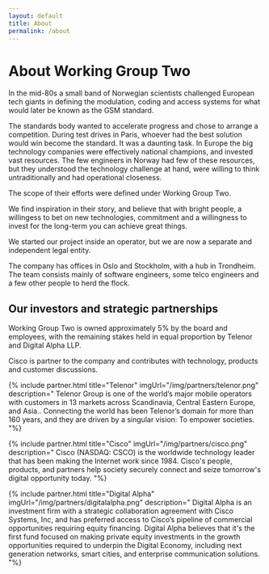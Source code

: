 ```yaml
---
layout: default
title: About
permalink: /about
---
```


# About Working Group Two

In the mid-80s a small band of Norwegian scientists challenged European tech giants in defining the modulation, coding and access systems for what would later be known as the GSM standard. 

The standards body wanted to accelerate progress and chose to arrange a competition. During test drives in Paris, whoever had the best solution would win become the standard. It was a daunting task. In Europe the big technology companies were effectively national champions, and invested vast resources. The few engineers in Norway had few of these resources, but they understood the technology challenge at hand, were willing to think untraditionally and had operational closeness. 

The scope of their efforts were defined under Working Group Two.

We find inspiration in their story, and believe that with bright people, a willingess to bet on new technologies, commitment and a willingness to invest for the long-term you can achieve great things.

We started our project inside an operator,  but we are now a separate and independent legal entity. 

The company has offices in Oslo and Stockholm, with a hub in Trondheim. The team consists mainly of software engineers, some telco engineers and a few other people to herd the flock. 

## Our investors and strategic partnerships

Working Group Two is owned approximately 5% by the board and employees, with the remaining stakes held in equal proportion by Telenor and Digital Alpha LLP. 

Cisco is partner to the company and contributes with technology, products and customer discussions.

{% include partner.html title="Telenor" imgUrl="/img/partners/telenor.png" description="
    Telenor Group is one of the world’s major mobile operators with customers in 13 markets across Scandinavia, Central Eastern Europe, and Asia.. Connecting the world has been Telenor’s domain for more than 160 years, and they are driven by a singular vision: To empower societies.
"%}

{% include partner.html title="Cisco" imgUrl="/img/partners/cisco.png" description="
    Cisco (NASDAQ: CSCO) is the worldwide technology leader that has been making the Internet work since 1984. Cisco's people, products, and partners help society securely connect and seize tomorrow's digital opportunity today. 
"%}

{% include partner.html title="Digital Alpha" imgUrl="/img/partners/digitalalpha.png" description="
    Digital Alpha is an investment firm with a strategic collaboration agreement with Cisco Systems, Inc, and has preferred access to Cisco’s pipeline of commercial opportunities requiring equity financing. Digital Alpha believes that it's the first fund focused on making private equity investments in the growth opportunities required to underpin the Digital Economy, including next generation networks, smart cities, and enterprise communication solutions.
"%}
